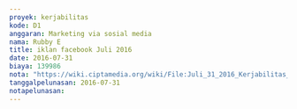 ```yaml
---
proyek: kerjabilitas
kode: D1
anggaran: Marketing via sosial media
nama: Rubby E
title: iklan facebook Juli 2016
date: 2016-07-31
biaya: 139986
nota: "https://wiki.ciptamedia.org/wiki/File:Juli_31_2016_Kerjabilitas_D1_bayar_tagihan_facebook_juli_Rubby_e.png"
tanggalpelunasan: 2016-07-31
notapelunasan:
---
```

